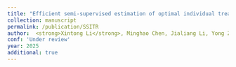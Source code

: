 ```yaml
---
title: "Efficient semi-supervised estimation of optimal individual treatment regimes with survival outcome"
collection: manuscript
permalink: /publication/SSITR
author:  <strong>Xintong Li</strong>, Minghao Chen, Jialiang Li, Yong Zhou
conf: 'Under review'
year: 2025
additional: true
---
```

